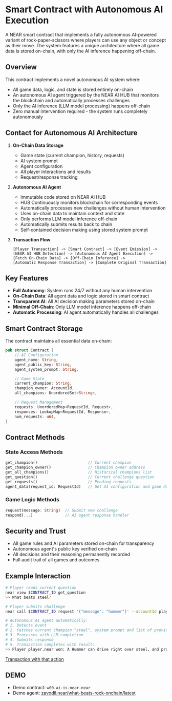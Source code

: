 # Smart Contract with Autonomous AI Execution

A NEAR smart contract that implements a fully autonomous AI-powered variant of rock-paper-scissors where players can use any object or concept as their move. The system features a unique architecture where all game data is stored on-chain, with only the AI inference happening off-chain.

## Overview

This contract implements a novel autonomous AI system where:
- All game data, logic, and state is stored entirely on-chain
- An autonomous AI agent triggered by the NEAR AI HUB that monitors the blockchain and automatically processes challenges
- Only the AI inference (LLM model processing) happens off-chain
- Zero manual intervention required - the system runs completely autonomously

## Contact for Autonomous AI Architecture

1. **On-Chain Data Storage**
    - Game state (current champion, history, requests)
    - AI system prompt
    - Agent configuration
    - All player interactions and results
    - Request/response tracking

2. **Autonomous AI Agent**
    - Immutable code stored on NEAR AI HUB
    - HUB Continuously monitors blockchain for corresponding events
    - Automatically processes new challenges without human intervention
    - Uses on-chain data to maintain context and state
    - Only performs LLM model inference off-chain
    - Automatically submits results back to chain
    - Self-contained decision making using stored system prompt

3. **Transaction Flow**
   ```
   [Player Transaction] -> [Smart Contract] -> [Event Emission] ->
   [NEAR AI HUB Detection] -> [Autonomous AI Agent Execution] -> 
   [Fetch On-Chain Data] -> [Off-Chain Inference] ->
   [Automatic Response Transaction] -> [Complete Original Transaction]
   ```

## Key Features

- **Full Autonomy**: System runs 24/7 without any human intervention
- **On-Chain Data**: All agent data and logic stored in smart contract
- **Transparent AI**: All AI decision making parameters stored on-chain
- **Minimal Off-Chain**: Only LLM model inference happens off-chain
- **Automatic Processing**: AI agent automatically handles all challenges

## Smart Contract Storage

The contract maintains all essential data on-chain:

```rust
pub struct Contract {
    // AI Configuration
    agent_name: String,
    agent_public_key: String,
    agent_system_prompt: String,

    // Game State
    current_champion: String,
    champion_owner: AccountId,
    all_champions: UnorderedSet<String>,

    // Request Management
    requests: UnorderedMap<RequestId, Request>,
    responses: LookupMap<RequestId, Response>,
    num_requests: u64,
}
```
## Contract Methods

### State Access Methods
```rust
get_champion()                      // Current champion
get_champion_owner()                // Champion owner address
get_all_champions()                 // Historical champions list
get_question()                      // Current challenge question
get_requests()                      // Pending requests
agent_data(request_id: RequestId)   // Get AI configuration and game data
```

### Game Logic Methods
```rust
request(message: String)  // Submit new challenge
respond(...)              // AI agent response handler
```

## Security and Trust

- All game rules and AI parameters stored on-chain for transparency
- Autonomous agent's public key verified on-chain
- All decisions and their reasoning permanently recorded
- Full audit trail of all games and outcomes

## Example Interaction

```bash
# Player reads current question
near view $CONTRACT_ID get_question
>> What beats steel?

# Player submits challenge
near call $CONTRACT_ID request '{"message": "hummer"}' --accountId player.near

# Autonomous AI agent automatically:
# 1. Detects event
# 2. Fetches current champion "steel", system prompt and list of previous champions
# 3. Processes with LLM completion
# 4. Submits response
# 5. Transaction completes with result:
>> Player player.near won: A Hummer can drive right over steel, and probably over your opponent's ego too.
```
[Transaction with that action](https://nearblocks.io/txns/59xDG5Cnpy1ck1SN9YW32cNcd6vBa68SNaoFJW24erH2#execution)

## DEMO 

- Demo contract: `w00.ai-is-near.near`
- Demo agent: [zavodil.near/what-beats-rock-onchain/latest](https://app.near.ai/agents/zavodil.near/what-beats-rock-onchain/latest/run)